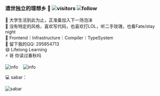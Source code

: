 ### 遗世独立的理想乡 👋 ![visitors](https://visitor-badge.laobi.icu/badge?page_id=zhangzhibang0309.zhangzhibang0309)&nbsp;![follow](https://img.shields.io/github/followers/zhangzhibang0309?label=Follow&style=social)

🔭 大学生活到此为止，正准备加入下一场泡沫  
🤔 没有特定的风格，喜欢写代码，也喜欢打LOL，听二手玫瑰，也看Fate/stay night  
🌱 Frontend｜Infrastructure｜Compiler｜TypeSystem  
💬 留下我的QQ: 295854713  
😄 Lifelong Learning  
⚡ 哥 你读过春秋吗  

![info](https://github-readme-stats.vercel.app/api/top-langs/?username=zhangzhibang0309&layout=compact&show_icons=true&count_private=true&hide=prs&bg_color=30,e96443,904e95&title_color=fff&text_color=fff)&nbsp;&nbsp;&nbsp;&nbsp;![info](https://github-readme-stats.vercel.app/api?username=zhangzhibang0309&bg_color=30,e96443,904e95&title_color=fff&text_color=fff)


💻 sabar：  

![sabar](https://github.com/zhangzhibang0309/zhangzhibang0309/assets/57056590/b4fc11fd-619e-4f67-b50b-62398af20b10)
